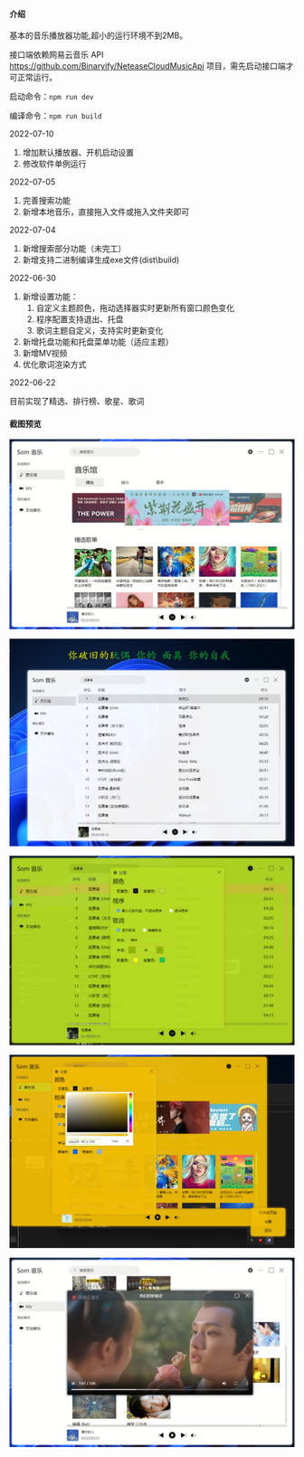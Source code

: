 #### 介绍
基本的音乐播放器功能,超小的运行环境不到2MB。

接口端依赖网易云音乐 API https://github.com/Binaryify/NeteaseCloudMusicApi 项目，需先启动接口端才可正常运行。

启动命令：`npm run dev`

编译命令：`npm run build`

2022-07-10

1. 增加默认播放器、开机启动设置
2. 修改软件单例运行


2022-07-05

1. 完善搜索功能
2. 新增本地音乐，直接拖入文件或拖入文件夹即可

2022-07-04

1. 新增搜索部分功能（未完工）
2. 新增支持二进制编译生成exe文件(dist\build)

2022-06-30

1. 新增设置功能：
    1. 自定义主题颜色，拖动选择器实时更新所有窗口颜色变化
    2. 程序配置支持退出、托盘
    3. 歌词主题自定义，支持实时更新变化
2. 新增托盘功能和托盘菜单功能（适应主题）
3. 新增MV视频
4. 优化歌词渲染方式

2022-06-22

目前实现了精选、排行榜、歌星、歌词


#### 截图预览
![主界面](preview/preview1.png)

![歌词](preview/preview2.png)

![设置](preview/preview3.png)

![托盘菜单](preview/preview4.png)

![MV视频](preview/preview5.png)